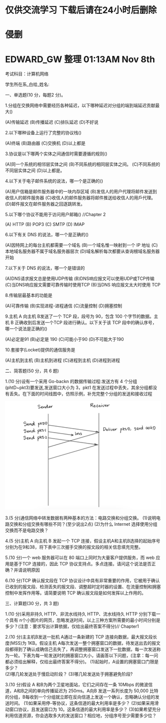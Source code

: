 # 仅供交流学习 下载后请在24小时后删除 
# 侵删 
# EDWARD_GW 整理   01:13AM Nov 8th
考试科目：计算机网络

学生所在系_白给_姓名:

一、单选题(10 分，每题2 分)。

1.分组在交换网络中需要经历各种延迟，以下哪种延迟对分组的端到端延迟贡献最大()

(A)传输延迟
(B)传播延迟
(C)排队延迟
(D)不好说

2.以下哪种设备上运行了完整的协议栈()

(A)终端
(B)路由器
(C)交换机
(D)以上都是

3.协议是以下哪两个实体之间通信时需要遵循的规则()

(A)同一个系统的相邻层实体之间
(B)不同系统的相同层实体之间。
(C)不同系统的不同层实体之间
(D)以上都是。

4.以下关于电子邮件系统的说法，哪一个是正确的()

(A)用户信箱是邮件服务器中的一块内存区域
(B)发信人的用户代理将邮件发送到收信人的邮件服务器
(C)收信人的邮件服务器将邮件推送给收信人的用戶代理。
(D)邮件报文在邮件服务器之回逐跳转发。

5.以下哪个协议不能用于访问用户邮箱()        //Chapter 2

(A) HTTP
(B) POP3
(C) SMTP
(D) IMAP

6.以下有关 DNS 的说法，哪一个是正确的()

(A)因特网上的每台主机都需要一个域名
(B)一个域名惟一映射到一个 IP 地址
(C)本地域名服务器不属于域名服务器层次
(D)域名解析每次都要从查询根域名服务器开始

7.以下关于 DNS 的说法，哪一个是错误的

(A)DNS请求报文总是使用UDP传输
(B)DNS响应报文可以使用UDP或TCP传输
(C)当DNS响应报文需要可靠传输时使用TCP
(B)当DNS 响应报文太大时使用 TCP

8.传输层最基本的功能是

(A)可靠传输
(B)实现进程-进程通信
(C)流量控制
(D)拥塞控制

9.主机 A 向主机 B发送了一个 TCP 段，段号为 90，包含 100 个字节的数据。主机 B 正确收到后发送一个TCP 段进行确认。以下关于该 TCP 段中的确认序号，哪一个说法是正确的()

(A)必定是91
(B)必定是 190
(C)可能小于90
(D)不可能大于190

10.套接字(Locket)提供的通信服务是

(A)主机到主机
(B)主机到进程
(C)进程到主机
(D)进程到进程

二、简答题(50 分，共 6 题)

1.(10 分)设有一个采用 Go-backn 的数据传输过程:发送方有 4 个分组(phtD~pkt3)要发送,发送窗口大小为 3，pkt1 在发送过程中丢失，其余分组都没有丢失。在下面的时间线图中，仿照示例，补充完整个分组的发送和接收过程

![](images/2_1.jpeg)

3.(5 分)通信网络中转发数据有两种基本的方法：电路交换和分组交换。
(1)说明电路交换和分组交换有哪些不同？(至少说出2点)
(2)为什么 Internet 选择使用分组交换而不是电路交换？


4.(5 分)主机 A 向主机 B 发起一个 TCP 连接，假设主机A和主机B选择的起始序号分别为在9和38，将下表中三次握手交换的报文段的相关信息填充完整。


5.(10 分)一个 web 服务器可以在 80 端口上同时为大量客户提供服务，而 web 应用是基于TCP 连接的，因此 TCP 协议支持点。多点连接。请问这个说法是否正确？并请说明原因


6.(10 分)TCP 确认报文段在 TCP 协议设计中具有非常重要的作用，它被用于确认已收到的报文段、检测丢失的报文段、调整超时定时器的设置、在流量控制和拥塞控制中发挥作用等。请简要说明 TCP 确认报文段是如何发挥以上作用的。

三、计算题(30 分，共 3 题)

1.(10 分)采用非持久 HTTP、非流水线持久 HTTP、流水线持久 HTTP 分别下载一个具有 n个小图片的网页，忽略发送时间，以上三种方案所需要的最小时间分别是多少？(注意：要求写出计算依据，仅给出最终答案不得分)// Chapter1

2.(10 分)主主机B发送一批机 A通过一条新建的 TCP 连接向数据，最大报文段长度(MSS)为 1KB。假设主机 A每次发送一整个拥塞窗口的数据，待发送出去的报文段都得到了确认成确信己去失了，再调整拥塞窗口发送下一批数据，每一次发送称为一轮。下表为每一轮发送时的拥塞窗口大小，请画答以下问题，(注拿：每一问都必须给出解释，仅给出最终答案不得分)。
(1)起始时，A设置的拥塞窗口门限是多少？      
(2)哪几轮发送处于慢启动阶段？
(3)哪几轮发送处于拥塞避免阶段?

3.(10 分)假设 A 和B为两个卫星地面站，它们之间存在一条 10Mbps 的微波信道，A和B之间的单向传播延迟为 250ms。A向B 发送一系列长度为 50,000 比特的分组，B每收到一个分组就立即在反向信道上发送一个确认，忽略确认分组的发送时间。
(1)如果采用停-等协议，这条信道的最大利用率是多少？
(2)如果采用滑动窗口协议，且发送窗口为 10。这条信道的最大利用率是多少？
(3)如果希望充分利用信道资源，你会选取多大的发送窗口？相应地，分组序号至少需要多少位？



